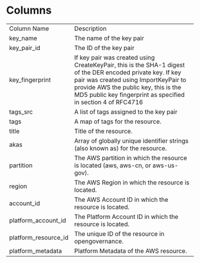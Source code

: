 # Columns  

<table>
	<tr><td>Column Name</td><td>Description</td></tr>
	<tr><td>key_name</td><td>The name of the key pair</td></tr>
	<tr><td>key_pair_id</td><td>The ID of the key pair</td></tr>
	<tr><td>key_fingerprint</td><td>If key pair was created using CreateKeyPair, this is the SHA-1 digest of the DER encoded private key. If key pair was created using ImportKeyPair to provide AWS the public key, this is the MD5 public key fingerprint as specified in section 4 of RFC4716</td></tr>
	<tr><td>tags_src</td><td>A list of tags assigned to the key pair</td></tr>
	<tr><td>tags</td><td>A map of tags for the resource.</td></tr>
	<tr><td>title</td><td>Title of the resource.</td></tr>
	<tr><td>akas</td><td>Array of globally unique identifier strings (also known as) for the resource.</td></tr>
	<tr><td>partition</td><td>The AWS partition in which the resource is located (aws, aws-cn, or aws-us-gov).</td></tr>
	<tr><td>region</td><td>The AWS Region in which the resource is located.</td></tr>
	<tr><td>account_id</td><td>The AWS Account ID in which the resource is located.</td></tr>
	<tr><td>platform_account_id</td><td>The Platform Account ID in which the resource is located.</td></tr>
	<tr><td>platform_resource_id</td><td>The unique ID of the resource in opengovernance.</td></tr>
	<tr><td>platform_metadata</td><td>Platform Metadata of the AWS resource.</td></tr>
</table>